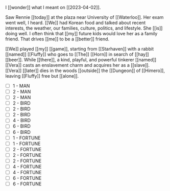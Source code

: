 I [[wonder]] what I meant on [[2023-04-02]].

Saw Rennie [[today]] at the plaza near University of [[Waterloo]]. Her exam went well, I heard. [[We]] had Korean food and talked about recent interests, the weather, our families, culture, politics, and lifestyle. She [[is]] doing well. I often think that [[my]] future kids would love her as a family friend. That drives [[me]] to be a [[better]] friend.

[[We]] played [[my]] [[game]], starting from [[Starhaven]] with a rabbit [[named]] [[Fluffy]] who goes to [[The]] [[Horn]] in search of [[hay]] [[beer]]. While [[there]], a kind, playful, and powerful tinkerer [[named]] [[Vera]] casts an enslavement charm and acquires her as a [[slave]]. [[Vera]] [[later]] dies in the woods [[outside]] the [[Dungeon]] of [[Himero]], leaving [[Fluffy]] free but [[alone]].

- [ ] 1 - MAN
- [ ] 2 - MAN
- [ ] 2 - MAN
- [ ] 2 - BIRD
- [ ] 2 - BIRD
- [ ] 2 - BIRD
- [ ] 4 - BIRD
- [ ] 6 - BIRD
- [ ] 6 - BIRD
- [ ] 1 - FORTUNE
- [ ] 1 - FORTUNE
- [ ] 2 - FORTUNE
- [ ] 2 - FORTUNE
- [ ] 2 - FORTUNE
- [ ] 4 - FORTUNE
- [ ] 4 - FORTUNE
- [ ] 6 - FORTUNE
- [ ] 6 - FORTUNE